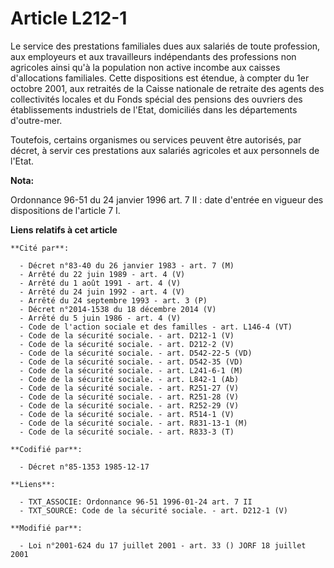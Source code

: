 # Article L212-1

Le service des prestations familiales dues aux salariés de toute profession, aux employeurs et aux travailleurs indépendants
des professions non agricoles ainsi qu'à la population non active incombe aux caisses d'allocations familiales. Cette
dispositions est étendue, à compter du 1er octobre 2001, aux retraités de la Caisse nationale de retraite des agents des
collectivités locales et du Fonds spécial des pensions des ouvriers des établissements industriels de l'Etat, domiciliés dans
les départements d'outre-mer.

Toutefois, certains organismes ou services peuvent être autorisés, par décret, à servir ces prestations aux salariés
agricoles et aux personnels de l'Etat.

**Nota:**

Ordonnance 96-51 du 24 janvier 1996 art. 7 II : date d'entrée en vigueur des dispositions de l'article 7 I.

**Liens relatifs à cet article**

	**Cité par**:

	  - Décret n°83-40 du 26 janvier 1983 - art. 7 (M)
	  - Arrêté du 22 juin 1989 - art. 4 (V)
	  - Arrêté du 1 août 1991 - art. 4 (V)
	  - Arrêté du 24 juin 1992 - art. 4 (V)
	  - Arrêté du 24 septembre 1993 - art. 3 (P)
	  - Décret n°2014-1538 du 18 décembre 2014 (V)
	  - Arrêté du 5 juin 1986 - art. 4 (V)
	  - Code de l'action sociale et des familles - art. L146-4 (VT)
	  - Code de la sécurité sociale. - art. D212-1 (V)
	  - Code de la sécurité sociale. - art. D212-2 (V)
	  - Code de la sécurité sociale. - art. D542-22-5 (VD)
	  - Code de la sécurité sociale. - art. D542-35 (VD)
	  - Code de la sécurité sociale. - art. L241-6-1 (M)
	  - Code de la sécurité sociale. - art. L842-1 (Ab)
	  - Code de la sécurité sociale. - art. R251-27 (V)
	  - Code de la sécurité sociale. - art. R251-28 (V)
	  - Code de la sécurité sociale. - art. R252-29 (V)
	  - Code de la sécurité sociale. - art. R514-1 (V)
	  - Code de la sécurité sociale. - art. R831-13-1 (M)
	  - Code de la sécurité sociale. - art. R833-3 (T)

	**Codifié par**:

	  - Décret n°85-1353 1985-12-17

	**Liens**:

	  - TXT_ASSOCIE: Ordonnance 96-51 1996-01-24 art. 7 II
	  - TXT_SOURCE: Code de la sécurité sociale. - art. D212-1 (V)

	**Modifié par**:

	  - Loi n°2001-624 du 17 juillet 2001 - art. 33 () JORF 18 juillet 2001
